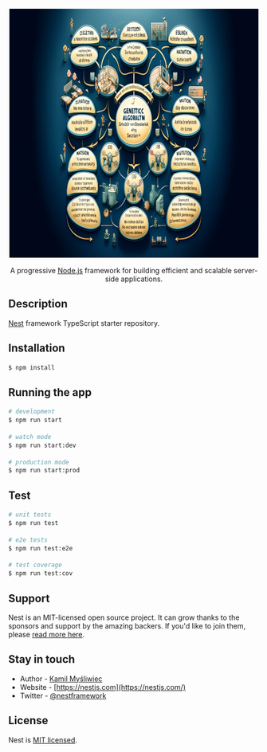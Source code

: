 <p align="center">
  <a href="https://github.com/nuri35/nest-101/blob/master/img/genetic.png" target="blank"><img src="https://github.com/nuri35/nest-101/blob/master/img/genetic.png" width="500" height="500" alt="Nest Logo" /></a>
</p>

 

  <p align="center">A progressive <a href="http://nodejs.org" target="_blank">Node.js</a> framework for building efficient and scalable server-side applications.</p>
 

## Description

[Nest](https://github.com/nestjs/nest) framework TypeScript starter repository.

## Installation

```bash
$ npm install
```

## Running the app

```bash
# development
$ npm run start

# watch mode
$ npm run start:dev

# production mode
$ npm run start:prod
```

## Test

```bash
# unit tests
$ npm run test

# e2e tests
$ npm run test:e2e

# test coverage
$ npm run test:cov
```

## Support

Nest is an MIT-licensed open source project. It can grow thanks to the sponsors and support by the amazing backers. If you'd like to join them, please [read more here](https://docs.nestjs.com/support).

## Stay in touch

- Author - [Kamil Myśliwiec](https://kamilmysliwiec.com)
- Website - [https://nestjs.com](https://nestjs.com/)
- Twitter - [@nestframework](https://twitter.com/nestframework)

## License

Nest is [MIT licensed](LICENSE).
